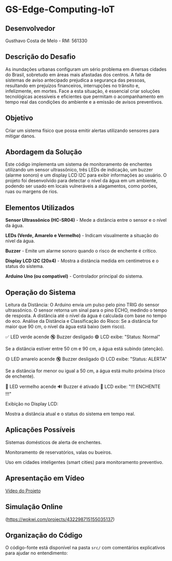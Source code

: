 # GS-Edge-Computing-IoT

## Desenvolvedor

Gusthavo Costa de Melo - RM: 561330

## Descrição do Desafio

As inundações urbanas configuram um sério problema em diversas cidades do Brasil, sobretudo em áreas mais afastadas dos centros. A falta de sistemas de aviso antecipado prejudica a segurança das pessoas, resultando em prejuízos financeiros, interrupções no trânsito e, infelizmente, em mortes. Face a esta situação, é essencial criar soluções tecnológicas acessíveis e eficientes que permitam o acompanhamento em tempo real das condições do ambiente e a emissão de avisos preventivos.

## Objetivo

Criar um sistema físico que possa emitir alertas utilizando sensores para mitigar danos.

## Abordagem da Solução

Este código implementa um sistema de monitoramento de enchentes utilizando um sensor ultrassônico, três LEDs de indicação, um buzzer (alarme sonoro) e um display LCD I2C para exibir informações ao usuário. O projeto foi desenvolvido para detectar o nível da água em um ambiente, podendo ser usado em locais vulneráveis a alagamentos, como porões, ruas ou margens de rios.

## Elementos Utilizados

**Sensor Ultrassônico (HC-SR04)** - Mede a distância entre o sensor e o nível da água.

**LEDs (Verde, Amarelo e Vermelho)** - Indicam visualmente a situação do nível da água.

**Buzzer** - Emite um alarme sonoro quando o risco de enchente é crítico.

**Display LCD I2C (20x4)** - Mostra a distância medida em centímetros e o status do sistema.

**Arduino Uno (ou compatível)** - Controlador principal do sistema.


## Operação do Sistema

Leitura da Distância:
O Arduino envia um pulso pelo pino TRIG do sensor ultrassônico.
O sensor retorna um sinal para o pino ECHO, medindo o tempo de resposta.
A distância até o nível da água é calculada com base no tempo do eco.
Análise da Distância e Classificação do Risco:
Se a distância for maior que 90 cm, o nível da água está baixo (sem risco).

✅ LED verde acende
🔇 Buzzer desligado
🟢 LCD exibe: "Status: Normal"

Se a distância estiver entre 50 cm e 90 cm, a água está subindo (atenção).

🟡 LED amarelo acende
🔇 Buzzer desligado
🟡 LCD exibe: "Status: ALERTA"

Se a distância for menor ou igual a 50 cm, a água está muito próxima (risco de enchente).

🔴 LED vermelho acende
🔊 Buzzer é ativado
🚨 LCD exibe: "!!! ENCHENTE !!!"

Exibição no Display LCD:

Mostra a distância atual e o status do sistema em tempo real.

## Aplicações Possíveis

Sistemas domésticos de alerta de enchentes.

Monitoramento de reservatórios, valas ou bueiros.

Uso em cidades inteligentes (smart cities) para monitoramento preventivo.

## Apresentação em Vídeo

[Vídeo do Projeto](LINK_YOUTUBE)

## Simulação Online

(https://wokwi.com/projects/432298715155035137)

## Organização do Código

O código-fonte está disponível na pasta `src/` com comentários explicativos para ajudar no entendimento: